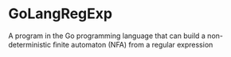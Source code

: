 # GoLangRegExp
A program in the Go programming language that can build a non-deterministic ﬁnite automaton (NFA) from a regular expression
